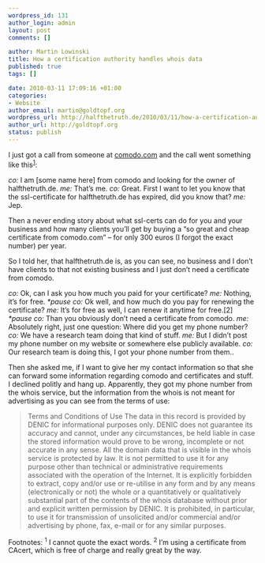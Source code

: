 ```yaml
--- 
wordpress_id: 131
author_login: admin
layout: post
comments: []

author: Martin Lowinski
title: How a certification authority handles whois data
published: true
tags: []

date: 2010-03-11 17:09:16 +01:00
categories: 
- Website
author_email: martin@goldtopf.org
wordpress_url: http://halfthetruth.de/2010/03/11/how-a-certification-authority-handles-whois-data/
author_url: http://goldtopf.org
status: publish
---
```

I just got a call from someone at <a href="http://comodo.com/">comodo.com</a> and the call went something like this<sup><a href="../2010/03/11/how-a-certification-authority-handles-whois-data/#fn12870367704caa288765c55">1</a></sup>:

<em>co:</em> I am [some name here] from comodo and looking for the owner of halfthetruth.de.
<em>me:</em> That&rsquo;s me.
<em>co:</em> Great. First I want to let you know that the ssl-certificate for halfthetruth.de has expired, did you know that?
<em>me:</em> Jep.

Then a never ending story about what ssl-certs can do for you and  your business and how many clients you&rsquo;ll get by buying a &ldquo;so great and  cheap certificate from comodo.com&rdquo; &ndash; for only 300 euros (I forgot the  exact number) per year.

So I told her, that halfthetruth.de is, as you can see, no business  and I don&rsquo;t have clients to that not existing business and I just don&rsquo;t  need a certificate from comodo.

<em>co:</em> Ok, can I ask you how much you paid for your certificate?
<em>me:</em> Nothing, it&rsquo;s for free.
<em>*pause</em>
<em>co:</em> Ok well, and how much do you pay for renewing the certificate?
<em>me:</em> It&rsquo;s for free as well, I can renew it anytime for free.[2]
<em>*pause</em>
<em>co:</em> Than you obviously don&rsquo;t need a certificate from comodo.
<em>me:</em> Absolutely right, just one question: Where did you get my phone number?
<em>co:</em> We have a research team doing that kind of stuff.
<em>me:</em> But I didn&rsquo;t post my phone number on my website or somewhere else publicly available.
<em>co:</em> Our research team is doing this, I got your phone number from them..

Then she asked me, if I want to give her my contact information so  that she can forward some information regarding comodo and certificates  and stuff. I declined politly and hang up. Apparently, they got my phone  number from the whois service, but the information from the whois is not meant for advertising as you can see from the  terms of use:
<blockquote>Terms and Conditions of Use
The data in this record is provided by DENIC for informational purposes only.
DENIC does not guarantee its accuracy and cannot, under any circumstances,
be held liable in case the stored information would prove to be wrong,
incomplete or not accurate in any sense.
All the domain data that is visible in the whois service is protected by law.
It is not permitted to use it for any purpose other than technical or
administrative requirements associated with the operation of the Internet.
It is explicitly forbidden to extract, copy and/or use or re-utilise in any
form and by any means (electronically or not) the whole or a quantitatively
or qualitatively substantial part of the contents of the whois database
without prior and explicit written permission by DENIC.
It is prohibited, in particular, to use it for transmission of unsolicited
and/or commercial and/or advertising by phone, fax, e-mail or for any similar
purposes.</blockquote>
<p id="fn2">Footnotes:
<sup>1</sup> I cannot quote the exact words.
<sup>2</sup> I&rsquo;m using a certificate from CAcert, which is free of charge and really great by the way.</p>
